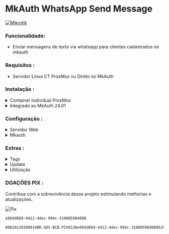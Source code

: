# MkAuth WhatsApp Send Message

[![Mikrotik](https://mikrotik.com/img/mtv2/newlogo.svg)](https://mikrotik.com/)


### Funcionalidade:
* Enviar mensagens de texto via whatsapp para clientes cadastrados no mkauth

### Requisitos :
* Servidor Linux CT ProxMox ou Direto no MkAuth

### Instalação :
<details>
<summary>Container Individual ProxMox</summary>
<br>
<b>OBS:</b> é necessario instalar uma distribuição linux no proxmox antes de inserir os codigos abaixo
<br><br>
  
<b>1 - </b>Atualize seu sistema
```sh
apt update
```
```sh
apt upgrade -y
```

<b>2 - </b>Instale as dependencias necessarias
```sh
apt-get install git curl libnss3-dev libgdk-pixbuf2.0-dev libgtk-3-dev libxss-dev libasound2 -y
```

<b>3 - </b>Instale o node
```sh
curl -fsSL https://deb.nodesource.com/setup_20.x | sudo -E bash - && apt-get install -y nodejs
```

<b>4 - </b>Instale o Mwsm
```sh
git clone https://github.com/MKCodec/Mwsm.git /var/api/Mwsm && cd /var/api/Mwsm
```
<b>5 - </b>Instale o npm
```sh
npm install
```

<b>6 - </b>Configure a auto-inicialização
```sh
npm install pm2 -g && pm2 start mwsm.js --name Bot-Mwsm --watch && pm2 save && pm2 startup
```
</details>


<details>
<summary>Integrado ao MkAuth 24.01</summary>
<br>

Video : https://www.youtube.com/watch?v=mJ0DGPGd7Ps

<b>1 - </b>Atualize o sistema
```sh
sudo apt update
```

<b>2 - </b>Instale as dependencias necessarias
```sh
sudo apt install git curl
```
```sh
sudo apt-get install ca-certificates fonts-liberation libappindicator3-1 libasound2 libatk-bridge2.0-0 libatk1.0-0 libc6 libcairo2 libcups2 libdbus-1-3 libexpat1 libfontconfig1 libgbm1 libgcc1 libglib2.0-0 libgtk-3-0 libnspr4 libnss3 libpango-1.0-0 libpangocairo-1.0-0 libstdc++6 libx11-6 libx11-xcb1 libxcb1 libxcomposite1 libxcursor1 libxdamage1 libxext6 libxfixes3 libxi6 libxrandr2 libxrender1 libxss1 libxtst6 lsb-release wget xdg-utils
```

<b>3 - </b>Instale o node
```sh
sudo curl -fsSL https://deb.nodesource.com/setup_20.x | sudo -E bash - && apt-get install -y nodejs
```

<b>4 - </b>Crie o diretório de instalação do Mwsm
```sh
sudo mkdir -p /var/api/Mwsm
```

<b>5 - </b>Instale o Mwsm
```sh
sudo git clone https://github.com/MKCodec/Mwsm.git /var/api/Mwsm && cd /var/api/Mwsm
```
<b>6 - </b>Instale o npm
```sh
sudo npm install sqlite3
```

<b>7 - </b>Configure a auto-inicialização
```sh
sudo npm install pm2 -g && pm2 start mwsm.js --name Bot-Mwsm --watch && pm2 save && pm2 startup
```

</details>


### Configuração :

<details>
<summary>Servidor Web</summary>
<br>
  
<b>1 - </b>Acesse o arquivo de configuração do servidor via prompt
```sh
sudo nano /var/api/Mwsm/mwsm.js
```
Altere o valor conforme suas necessidades.

| Nome           | Valor             | Função                                                          |
| -------------- | ----------------- | --------------------------------------------------------------- |
| `interval`     | `1000` =  1s      | Tempo de disparo entre mensagens condicionadas com a TAG `##`.  |
| `sendwait`     | `30000` = 30s     | Tempo de disparo entre mensagens de modo geral.                 |
| `access`       | `8000`            | Porta de acesso do sistema/interface.                           |
| `pixfail`      | `XXX` = nulo      | Chave Pix Manual em caso de falha do mkauth.                    |
| `response`     |                   | Resposta Automatica, Deixe em branco para não responder.        |
| `replyes`      | `true` ou `false` | Marcar conversas em resposta automaticas.                       |


<b>2 - </b>Acesse seu servidor web através do IP:PORTA
[![Node](https://raw.githubusercontent.com/MKCodec/Mwsm/main/node.png)](#)

<b>3 - </b>Aguarde a geração do QRCode

<b>4 - </b>Faça a leitura do QRCode com o WhatsApp

** `Menu > Aparelhos Conectados > Conectar um Aparelho`

</details>

<details>
<summary>Mkauth</summary>
<br>
<b>1 - </b>Configure seu servidor no MKAuth seguindo as instruções do servidor Web

** `Opções > Servidor de SMS > Servidor`
[![MkAuth](https://raw.githubusercontent.com/MKCodec/Mwsm/main/mkauth.png)](#)
</details>

### Extras :

<details>
<summary>Tags</summary>
<br>

| Tag            | Efeito         | Exemplo                                                         |
| -------------- | -------------- | --------------------------------------------------------------- |
| `##`   | quebra balão   | Mensagem1`##`Mensagem2`##`Mensagem3                                     |
| `\n`   | quebra linha   | Linha1`\n`Linha2`\n`Linha3                                     |
| `*`    | negrito        | `*`Mensagem`*`                                                          |

</details>

<details>
<summary>Update</summary>
<br>
  
```sh
sudo wget https://raw.githubusercontent.com/MKCodec/Mwsm/main/mwsm.js -O /var/api/Mwsm/mwsm.js
```
</details>

<details>
<summary>Utilização</summary>
<br>
Para testar utilize o comando abaixo no Prompt

`DDDNUMERO` : Troque pelo numero com DDD

`MENSAGEM` : Troque pela sua mensagem

`IPDOSERVIDOR` : Troque pelo ip do servidor

`PORTA` : Troque pela porta do servidor

```sh
sudo curl -d "to=55DDDNUMERO&msg=MENSAGEM" --header "application/x-www-form-urlencoded" -X POST http://IPDOSERVIDOR:PORTA/send-message
```
</details>

### DOAÇÕES PIX :
Contribua com a sobrevivência desse projeto estimulando melhorias e atualizações.

![Pix](https://github.com/MKCodec/Mwsm/assets/143403919/24660f85-17d0-4de4-94e7-de85828a9265)


```sh
e9b9d669-4412-4dec-994c-310005904088
```

```sh
00020126580014BR.GOV.BCB.PIX0136e9b9d669-4412-4dec-994c-3100059040885204000053039865802BR5924CLEBER FERREIRA DE SOUZA6007CARUARU62070503***63045854
```




